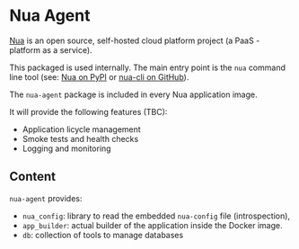 # Nua Agent

[Nua](https://nua.rocks/) is an open source, self-hosted cloud platform project (a PaaS - platform as a service).

This packaged is used internally. The main entry point is the `nua` command line tool (see: [Nua on PyPI](https://pypi.org/project/nua/) or [nua-cli on GitHub](https://github.com/abilian/nua/tree/main/nua-cli)).

The `nua-agent` package is included in every Nua application image.

It will provide the following features (TBC):

-   Application licycle management
-   Smoke tests and health checks
-   Logging and monitoring

## Content

`nua-agent` provides:

- `nua_config`: library to read the embedded `nua-config` file (introspection),
- `app_builder`: actual builder of the application inside the Docker image.
- `db`: collection of tools to manage databases
